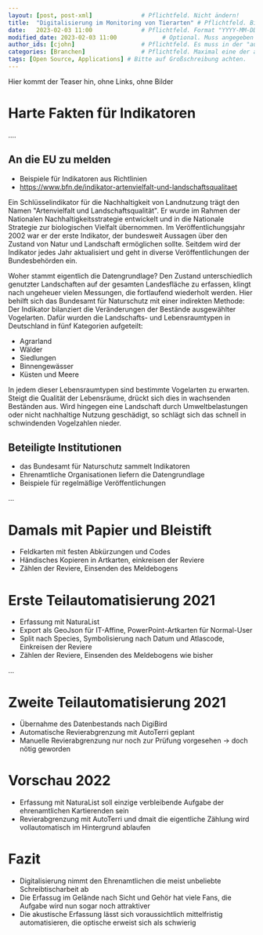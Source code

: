 ```yaml
---
layout: [post, post-xml]              # Pflichtfeld. Nicht ändern!
title:  "Digitalisierung im Monitoring von Tierarten" # Pflichtfeld. Bitte einen Titel für den Blog Post angeben.
date:   2023-02-03 11:00              # Pflichtfeld. Format "YYYY-MM-DD HH:MM". Muss für Veröffentlichung in der Vergangenheit liegen. (Für Preview egal)
modified_date: 2023-02-03 11:00             # Optional. Muss angegeben werden, wenn eine bestehende Datei geändert wird.
author_ids: [cjohn]                   # Pflichtfeld. Es muss in der "authors.yml" einen Eintrag mit diesen Namen geben.
categories: [Branchen]                # Pflichtfeld. Maximal eine der angegebenen Kategorien verwenden.
tags: [Open Source, Applications] # Bitte auf Großschreibung achten.
---
```


Hier kommt der Teaser hin, ohne Links, ohne Bilder

# Harte Fakten für Indikatoren

....

## An die EU zu melden

- Beispiele für Indikatoren aus Richtlinien
- https://www.bfn.de/indikator-artenvielfalt-und-landschaftsqualitaet

Ein Schlüsselindikator für die Nachhaltigkeit von Landnutzung trägt den Namen "Artenvielfalt und Landschaftsqualität".
Er wurde im Rahmen der Nationalen Nachhaltigkeitsstrategie entwickelt und in die Nationale Strategie zur biologischen Vielfalt übernommen.
Im Veröffentlichungsjahr 2002 war er der erste Indikator, der bundesweit Aussagen über den Zustand von Natur und Landschaft ermöglichen sollte.
Seitdem wird der Indikator jedes Jahr aktualisiert und geht in diverse Veröffentlichungen der Bundesbehörden ein.

Woher stammt eigentlich die Datengrundlage?
Den Zustand unterschiedlich genutzter Landschaften auf der gesamten Landesfläche zu erfassen, klingt nach ungeheuer vielen Messungen, die fortlaufend wiederholt werden.
Hier behilft sich das Bundesamt für Naturschutz mit einer indirekten Methode:
Der Indikator bilanziert die Veränderungen der Bestände ausgewählter Vogelarten.
Dafür wurden die Landschafts- und Lebensraumtypen in Deutschland in fünf Kategorien aufgeteilt:

* Agrarland
* Wälder
* Siedlungen
* Binnengewässer
* Küsten und Meere

In jedem dieser Lebensraumtypen sind bestimmte Vogelarten zu erwarten.
Steigt die Qualität der Lebensräume, drückt sich dies in wachsenden Beständen aus.
Wird hingegen eine Landschaft durch Umweltbelastungen oder nicht nachhaltige Nutzung geschädigt, so schlägt sich das schnell in schwindenden Vogelzahlen nieder.

## Beteiligte Institutionen

- das Bundesamt für Naturschutz sammelt Indikatoren
- Ehrenamtliche Organisationen liefern die Datengrundlage
- Beispiele für regelmäßige Veröffentlichungen

...

# Damals mit Papier und Bleistift

- Feldkarten mit festen Abkürzungen und Codes
- Händisches Kopieren in Artkarten, einkreisen der Reviere
- Zählen der Reviere, Einsenden des Meldebogens

# Erste Teilautomatisierung 2021

- Erfassung mit NaturaList
- Export als GeoJson für IT-Affine, PowerPoint-Artkarten für Normal-User
- Split nach Species, Symbolisierung nach Datum und Atlascode, Einkreisen der Reviere
- Zählen der Reviere, Einsenden des Meldebogens wie bisher

...

# Zweite Teilautomatisierung 2021

- Übernahme des Datenbestands nach DigiBird
- Automatische Revierabgrenzung mit AutoTerri geplant
- Manuelle Revierabgrenzung nur noch zur Prüfung vorgesehen -> doch nötig geworden

# Vorschau 2022

- Erfassung mit NaturaList soll einzige verbleibende Aufgabe der ehrenamtlichen Kartierenden sein
- Revierabgrenzung mit AutoTerri und dmait die eigentliche Zählung wird vollautomatisch im Hintergrund ablaufen

# Fazit

- Digitalisierung nimmt den Ehrenamtlichen die meist unbeliebte Schreibtischarbeit ab
- Die Erfassug im Gelände nach Sicht und Gehör hat viele Fans, die Aufgabe wird nun sogar noch attraktiver
- Die akustische Erfassung lässt sich voraussichtlich mittelfristig automatisieren, die optische erweist sich als schwierig

